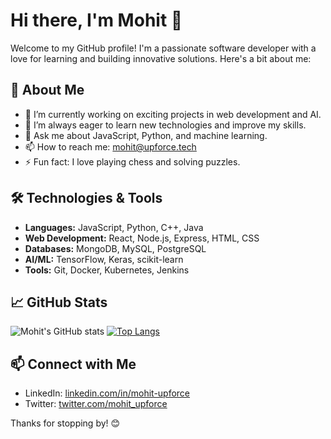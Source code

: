 # Hi there, I'm Mohit 👋

Welcome to my GitHub profile! I'm a passionate software developer with a love for learning and building innovative solutions. Here's a bit about me:

## 🚀 About Me

- 🔭 I’m currently working on exciting projects in web development and AI.
- 🌱 I’m always eager to learn new technologies and improve my skills.
- 💬 Ask me about JavaScript, Python, and machine learning.
- 📫 How to reach me: [mohit@upforce.tech](mailto:mohit@upforce.tech)
- ⚡ Fun fact: I love playing chess and solving puzzles.

## 🛠️ Technologies & Tools

- **Languages:** JavaScript, Python, C++, Java
- **Web Development:** React, Node.js, Express, HTML, CSS
- **Databases:** MongoDB, MySQL, PostgreSQL
- **AI/ML:** TensorFlow, Keras, scikit-learn
- **Tools:** Git, Docker, Kubernetes, Jenkins

## 📈 GitHub Stats

![Mohit's GitHub stats](https://github-readme-stats.vercel.app/api?username=mohit-upforce&show_icons=true&theme=radical)
[![Top Langs](https://github-readme-stats.vercel.app/api/top-langs/?username=mohit-upforce&layout=compact&theme=radical)](https://github.com/mohit-upforce/github-readme-stats)

## 📫 Connect with Me

- LinkedIn: [linkedin.com/in/mohit-upforce](https://www.linkedin.com/in/mohit-upforce/)
- Twitter: [twitter.com/mohit_upforce](https://twitter.com/mohit_upforce)

Thanks for stopping by! 😊
```` ▋
